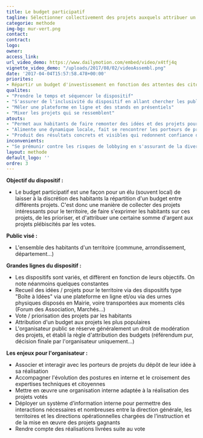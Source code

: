 ```yaml
---
title: Le budget participatif
tagline: Sélectionner collectivement des projets auxquels attribuer un budget
categorie: methode
img-bg: mur-vert.png
contact:
contract:
logo:
owner:
access_link:
url_video_demo: https://www.dailymotion.com/embed/video/x4tfj4q
vignette_video_demo: "/uploads/2017/08/02/videoAssembl.png"
date: '2017-04-04T15:57:58.478+00:00'
priorites:
- Répartir un budget d'investissement en fonction des attentes des citoyens pour leur ville
qualites:
- "Prendre le temps et séquencer le dispositif"
- "S'assurer de l'inclusivité du dispositif en allant chercher les publics éloignés"
- "Mêler une plateforme en ligne et des stands en présentiels"
- "Mixer les projets qui se ressemblent"
atouts:
- "Permet aux habitants de faire remonter des idées et des projets pour leur territoire"
- "Alimente une dynamique locale, fait se rencontrer les porteurs de projets et les habitants"
- "Produit des résultats concrets et visibles qui redonnent confiance dans la participation"
inconvenients:
- "Se prémunir contre les risques de lobbying en s'assurant de la diversité des publics touchés et d'un nombre suffisant de participants"
layout: methode
default_logo: ''
ordre: 3
---
```


**Objectif du dispositif :**
* Le budget participatif est une façon pour un élu (souvent local) de laisser à la discrétion des habitants la répartition d'un budget entre différents projets. C'est donc une manière de collecter des projets intéressants pour le territoire, de faire s'exprimer les habitants sur ces projets, de les prioriser, et d'attribuer une certaine somme d'argent aux projets plébiscités par les votes.

**Public visé :**
* L'ensemble des habitants d'un territoire (commune, arrondissement, département...)
 
**Grandes lignes du  dispositif :** 
* Les dispositifs sont variés, et diffèrent en fonction de leurs objectifs. On note néanmoins quelques constantes
* Recueil des idées / projets pour le territoire via des dispositifs type "Boîte à Idées" via une plateforme en ligne et/ou via des urnes physiques disposés en Mairie, voire transportées aux moments clés (Forum des Association, Marchés...)
* Vote / priorisation des projets par les habitants
* Attribution d'un budget aux projets les plus populaires
* L'organisateur public se réserve généralement un droit de modération des projets, et établi la règle d'attribution des budgets (référendum pur, décision finale par l'organisateur uniquement...)

**Les enjeux pour l'organisateur :**
* Associer et interagir avec les porteurs de projets du dépôt de leur idée à sa réalisation
* Accompagner l'évolution des postures en interne et le croisement des expertises techniques et citoyennes
* Mettre en œuvre une organisation interne adaptée à la réalisation des projets votés
* Déployer un système d’information interne pour permettre des interactions nécessaires et nombreuses entre la direction générale, les territoires et les directions opérationnelles chargées de l’instruction et de la mise en œuvre des projets gagnants
* Rendre compte des réalisations livrées suite au vote

